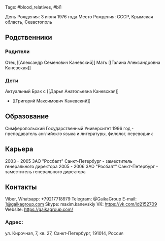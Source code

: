 Tags: #blood_relatives, #bl1

День Рождения: 3 июня 1976 года
Место Рождения: CCCР, Крымская область, Севастополь

## Родственники
### Родители
Отец [[Александр Семенович Каневский]]
Мать [[Галина Александровна Каневская]]

### Дети
Актуальный Брак с [[Дарья Анатольевна Каневская]]
- [[Григорий Максимович Каневский]]

## Образование
Симферопольский Государственный Университет 1996 год - преподаватель английскго языка и литературы, филолог, переводчик

## Карьера
2003 - 2005 ЗАО "Росбалт" Санкт-Петербург - заместитель генерального директора
2005 - 2006 ЗАО "Росбалт" Санкт-Петербург - заместитель генерального директора

## Контакты
Viber, Whatsapp: +79217718979
Telegram: @GaikaGroup
E-mail: 1@gaikagroup.com
Skype: maxim.kanevskiy
VK: https://vk.com/id2152709
Website: https://gaikagroup.com/

### Адрес:
ул. Кирочная, 7, кв. 27, Санкт-Петербург, 191014, Россия